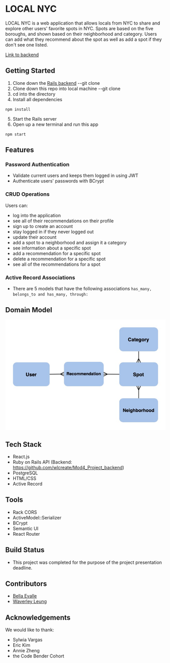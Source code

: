# LOCAL NYC
LOCAL NYC is a web application that allows locals from NYC to share and explore other users' favorite spots in NYC. Spots are based on the five boroughs, and shown based on their neighborhood and category. Users can add what they recommend about the spot as well as add a spot if they don't see one listed. 

[Link to backend](https://github.com/wlcreate/Mod4_Project_backend)

## Getting Started
1. Clone down the [Rails backend](https://github.com/wlcreate/Mod4_Project_backend) --git clone
2. Clone down this repo into local machine --git clone
3. cd into the directory
4. Install all dependencies
```
npm install
```
5. Start the Rails server
6. Open up a new terminal and run this app
```
npm start
```

## Features

### Password Authentication
 * Validate current users and keeps them logged in using JWT
 * Authenticate users' passwords with BCrypt
 
 ### CRUD Operations
 Users can: 
 * log into the application 
 * see all of their recommendations on their profile
 * sign up to create an account
 * stay logged in if they never logged out
 * update their account
 * add a spot to a neighborhood and assign it a category
 * see information about a specific spot
 * add a recommendation for a specific spot
 * delete a recommendation for a specific spot
 * see all of the recommendations for a spot
 
 ### Active Record Associations
 * There are 5 models that have the following associations ```has_many, belongs_to and has_many, through: ```
 
 ## Domain Model
 <img src='./local_nyc_frontend/image/domainImg.jpg' />
 
 ## Tech Stack
 * React.js
 * Ruby on Rails API (Backend: https://github.com/wlcreate/Mod4_Project_backend)
 * PostgreSQL
 * HTML/CSS
 * Active Record
 
 ## Tools
 * Rack CORS
 * ActiveModel::Serializer
 * BCrypt
 * Semantic UI
 * React Router
 
 ## Build Status
 * This project was completed for the purpose of the project presentation deadline.
 
 ## Contributors
 * [Bella Evalle](https://github.com/BellaEvalle)
 * [Waverley Leung](https://github.com/wlcreate)
 
 ## Acknowledgements
 We would like to thank:
  * Sylwia Vargas
  * Eric Kim
  * Annie Zheng
  * the Code Bender Cohort
